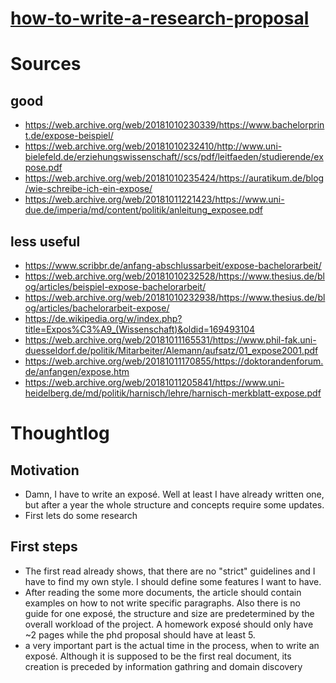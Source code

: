# [how-to-write-a-research-proposal](how-to-write-a-research-proposal.md)

# Sources
## good
* https://web.archive.org/web/20181010230339/https://www.bachelorprint.de/expose-beispiel/
* https://web.archive.org/web/20181010232410/http://www.uni-bielefeld.de/erziehungswissenschaft//scs/pdf/leitfaeden/studierende/expose.pdf
* https://web.archive.org/web/20181010235424/https://auratikum.de/blog/wie-schreibe-ich-ein-expose/
* https://web.archive.org/web/20181011221423/https://www.uni-due.de/imperia/md/content/politik/anleitung_exposee.pdf

## less useful
* https://www.scribbr.de/anfang-abschlussarbeit/expose-bachelorarbeit/
* https://web.archive.org/web/20181010232528/https://www.thesius.de/blog/articles/beispiel-expose-bachelorarbeit/
* https://web.archive.org/web/20181010232938/https://www.thesius.de/blog/articles/bachelorarbeit-expose/
* https://de.wikipedia.org/w/index.php?title=Expos%C3%A9_(Wissenschaft)&oldid=169493104
* https://web.archive.org/web/20181011165531/https://www.phil-fak.uni-duesseldorf.de/politik/Mitarbeiter/Alemann/aufsatz/01_expose2001.pdf
* https://web.archive.org/web/20181011170855/https://doktorandenforum.de/anfangen/expose.htm
* https://web.archive.org/web/20181011205841/https://www.uni-heidelberg.de/md/politik/harnisch/lehre/harnisch-merkblatt-expose.pdf

# Thoughtlog

## Motivation
* Damn, I have to write an exposé. Well at least I have already written one, but after a year the whole structure and concepts require some updates.
* First lets do some research

## First steps

* The first read already shows, that there are no "strict" guidelines and I have to find my own style. I should define some features I want to have.
* After reading the some more documents, the article should contain examples on how to not write specific paragraphs. Also there is no guide for one exposé, the structure and size are predetermined by the overall workload of the project. A homework exposé should only have ~2 pages while the phd proposal should have at least 5.
* a very important part is the actual time in the process, when to write an exposé. Although it is supposed to be the first real document, its creation is preceded by information gathring and domain discovery
